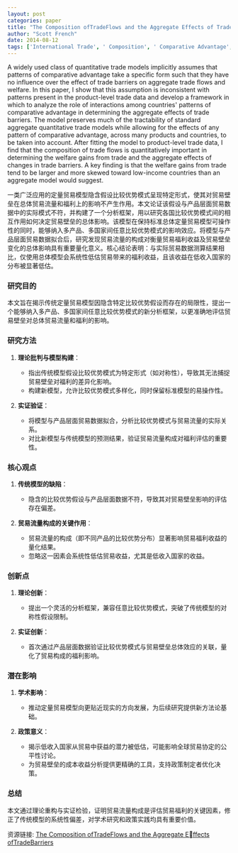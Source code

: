 ```yaml
---
layout: post
categories: paper
title: "The Composition ofTradeFlows and the Aggregate Effects of Trade Barriers"
author: "Scott French"
date: 2014-08-12
tags: ['International Trade', ' Composition', ' Comparative Advantage', ' Trade Barriers', ' Welfare', ' Gravity', ' Income Differences', ' Elasticity of Substitution']
---
```


A widely used class of quantitative trade models implicitly assumes that patterns of comparative advantage take a specific form such that they have no influence over the effect of trade barriers on aggregate trade flows and welfare. In this paper, I show that this assumption is inconsistent with patterns present in the product-level trade data and develop a framework in which to analyze the role of interactions among countries' patterns of comparative advantage in determining the aggregate effects of trade barriers. The model preserves much of the tractability of standard aggregate quantitative trade models while allowing for the effects of any pattern of comparative advantage, across many products and countries, to be taken into account. After fitting the model to product-level trade data, I find that the composition of trade flows is quantitatively important in determining the welfare gains from trade and the aggregate effects of changes in trade barriers. A key finding is that the welfare gains from trade tend to be larger and more skewed toward low-income countries than an aggregate model would suggest.

一类广泛应用的定量贸易模型隐含假设比较优势模式呈现特定形式，使其对贸易壁垒在总体贸易流量和福利上的影响不产生作用。本文论证该假设与产品层面贸易数据中的实际模式不符，并构建了一个分析框架，用以研究各国比较优势模式间的相互作用如何决定贸易壁垒的总体影响。该模型在保持标准总体定量贸易模型可操作性的同时，能够纳入多产品、多国家间任意比较优势模式的影响效应。将模型与产品层面贸易数据拟合后，研究发现贸易流量的构成对衡量贸易福利收益及贸易壁垒变化的总体影响具有重要量化意义。核心结论表明：与实际贸易数据测算结果相比，仅使用总体模型会系统性低估贸易带来的福利收益，且该收益在低收入国家的分布被显著低估。

### 研究目的  
本文旨在揭示传统定量贸易模型因隐含特定比较优势假设而存在的局限性，提出一个能够纳入多产品、多国家间任意比较优势模式的新分析框架，以更准确地评估贸易壁垒对总体贸易流量和福利的影响。

### 研究方法  
1. **理论批判与模型构建**：  
   - 指出传统模型假设比较优势模式为特定形式（如对称性），导致其无法捕捉贸易壁垒对福利的差异化影响。  
   - 构建新模型，允许比较优势模式多样化，同时保留标准模型的易操作性。  

2. **实证验证**：  
   - 将模型与产品层面贸易数据拟合，分析比较优势模式与贸易流量的实际关系。  
   - 对比新模型与传统模型的预测结果，验证贸易流量构成对福利评估的重要性。  

### 核心观点  
1. **传统模型的缺陷**：  
   - 隐含的比较优势假设与产品层面数据不符，导致其对贸易壁垒影响的评估存在偏差。  

2. **贸易流量构成的关键作用**：  
   - 贸易流量的构成（即不同产品的比较优势分布）显著影响贸易福利收益的量化结果。  
   - 忽略这一因素会系统性低估贸易收益，尤其是低收入国家的收益。  

### 创新点  
1. **理论创新**：  
   - 提出一个灵活的分析框架，兼容任意比较优势模式，突破了传统模型的对称性假设限制。  

2. **实证创新**：  
   - 首次通过产品层面数据验证比较优势模式与贸易壁垒总体效应的关联，量化了贸易构成的福利影响。  

### 潜在影响  
1. **学术影响**：  
   - 推动定量贸易模型向更贴近现实的方向发展，为后续研究提供新方法论基础。  

2. **政策意义**：  
   - 揭示低收入国家从贸易中获益的潜力被低估，可能影响全球贸易协定的公平性讨论。  
   - 为贸易壁垒的成本收益分析提供更精确的工具，支持政策制定者优化决策。  

### 总结  
本文通过理论重构与实证检验，证明贸易流量构成是评估贸易福利的关键因素，修正了传统模型的系统性偏差，对学术研究和政策实践均具有重要价值。

资源链接: [The Composition ofTradeFlows and the Aggregate Effects ofTradeBarriers](https://papers.ssrn.com/sol3/papers.cfm?abstract_id=2479149)
